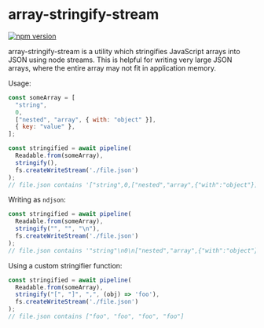 # array-stringify-stream
[![npm version](https://badge.fury.io/js/array-stringify-stream.svg)](https://badge.fury.io/js/array-stringify-stream)

array-stringify-stream is a utility which stringifies JavaScript arrays into JSON using node streams. This is helpful for writing very large JSON arrays, where the entire array may not fit in application memory.

Usage:
```javascript
const someArray = [
  "string",
  0,
  ["nested", "array", { with: "object" }],
  { key: "value" },
];

const stringified = await pipeline(
  Readable.from(someArray),
  stringify(),
  fs.createWriteStream('./file.json')
);
// file.json contains '["string",0,["nested","array",{"with":"object"}],{"key":"value"}]'
```

Writing as `ndjson`:
```javascript
const stringified = await pipeline(
  Readable.from(someArray),
  stringify("", "", "\n"),
  fs.createWriteStream('./file.json')
);
// file.json contains '"string"\n0\n["nested","array",{"with":"object"}]\n{"key":"value"}'
```

Using a custom stringifier function:
```javascript
const stringified = await pipeline(
  Readable.from(someArray),
  stringify("[", "]", ",", (obj) => 'foo'),
  fs.createWriteStream('./file.json')
);
// file.json contains ["foo", "foo", "foo", "foo"]
```


 